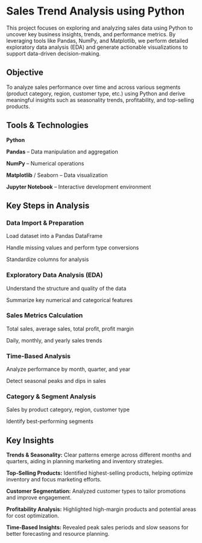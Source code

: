 # Sales Trend Analysis using Python
This project focuses on exploring and analyzing sales data using Python to uncover key business insights, trends, and performance metrics. By leveraging tools like Pandas, NumPy, and Matplotlib, we perform detailed exploratory data analysis (EDA) and generate actionable visualizations to support data-driven decision-making.

## Objective
To analyze sales performance over time and across various segments (product category, region, customer type, etc.) using Python and derive meaningful insights such as seasonality trends, profitability, and top-selling products.

## Tools & Technologies

**Python**

**Pandas** – Data manipulation and aggregation  

**NumPy** – Numerical operations

**Matplotlib** / Seaborn – Data visualization

**Jupyter Notebook** – Interactive development environment

## Key Steps in Analysis

### Data Import & Preparation

Load dataset into a Pandas DataFrame

Handle missing values and perform type conversions

Standardize columns for analysis

### Exploratory Data Analysis (EDA)

Understand the structure and quality of the data

Summarize key numerical and categorical features

### Sales Metrics Calculation

Total sales, average sales, total profit, profit margin

Daily, monthly, and yearly sales trends

### Time-Based Analysis

Analyze performance by month, quarter, and year

Detect seasonal peaks and dips in sales

### Category & Segment Analysis

Sales by product category, region, customer type

Identify best-performing segments

## Key Insights

**Trends & Seasonality:** Clear patterns emerge across different months and quarters, aiding in planning marketing and inventory strategies.

**Top-Selling Products:** Identified highest-selling products, helping optimize inventory and focus marketing efforts.

**Customer Segmentation:** Analyzed customer types to tailor promotions and improve engagement.

**Profitability Analysis:** Highlighted high-margin products and potential areas for cost optimization.

**Time-Based Insights:** Revealed peak sales periods and slow seasons for better forecasting and resource planning.
